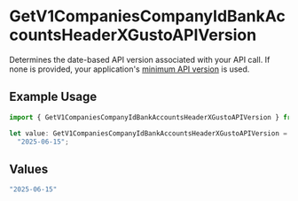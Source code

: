 # GetV1CompaniesCompanyIdBankAccountsHeaderXGustoAPIVersion

Determines the date-based API version associated with your API call. If none is provided, your application's [minimum API version](https://docs.gusto.com/embedded-payroll/docs/api-versioning#minimum-api-version) is used.

## Example Usage

```typescript
import { GetV1CompaniesCompanyIdBankAccountsHeaderXGustoAPIVersion } from "@gusto/embedded-api/models/operations/getv1companiescompanyidbankaccounts.js";

let value: GetV1CompaniesCompanyIdBankAccountsHeaderXGustoAPIVersion =
  "2025-06-15";
```

## Values

```typescript
"2025-06-15"
```